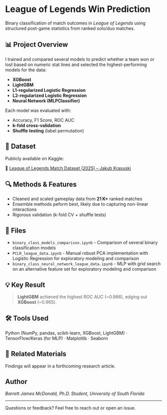 # League of Legends Win Prediction

Binary classification of match outcomes in *League of Legends* using structured post-game statistics from ranked solo/duo matches.

## 📊 Project Overview

I trained and compared several models to predict whether a team won or lost based on numeric stat lines and selected the highest-performing models for the data:

- **XGBoost**
- **LightGBM**
- **L1-regularized Logistic Regression**
- **L2-regularized Logistic Regression**
- **Neural Network (MLPClassifier)**

Each model was evaluated with:
- Accuracy, F1 Score, ROC AUC  
- **k-fold cross-validation**  
- **Shuffle testing** (label permutation)

## 📂 Dataset

Publicly available on Kaggle:

🔗 [League of Legends Match Dataset (2025) – Jakub Krasuski](https://www.kaggle.com/datasets/jakubkrasuski/league-of-legends-match-dataset-2025)

## 🔍 Methods & Features

- Cleaned and scaled gameplay data from **21 K+** ranked matches
- Ensemble methods peform best, likely due to capturing non-linear interactions
- Rigorous validation (k-fold CV + shuffle tests)

## 📁 Files

- `binary_class_models_comparison.ipynb` - Comparison of several binary classification models
- `PCLR_league_data.ipynb` - Manual robust PCA implementation with Logistic Regression for exploratory modeling and comparison
- `binary_class_neural_network_league_data.ipynb` - MLP with grid search on an alternative feature set for exploratory modeling and comparison

## 💡 Key Result

> **LightGBM** achieved the highest ROC AUC (~0.966), edging out **XGBoost** (~0.965).  

## 🛠 Tools Used
Python (NumPy, pandas, scikit-learn, XGBoost, LightGBM) · TensorFlow/Keras (for MLP) · Matplotlib · Seaborn

## 📄 Related Materials
Findings will appear in a forthcoming research article.

## Author
*Barrett James McDonald, Ph.D. Student, University of South Florida*

---

Questions or feedback? Feel free to reach out or open an issue.

